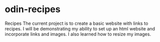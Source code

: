 # odin-recipes
Recipes
The current project is to create a basic website with links to recipes. I will be demonstrating my ability to set up an html website and incorporate links and images. I also learned how to resize my images.
